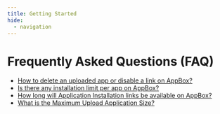 ```yaml
---
title: Getting Started
hide:
  - navigation
---
```

# Frequently Asked Questions (FAQ)
- [How to delete an uploaded app or disable a link on AppBox?](deleteapplication.md)
- [Is there any installation limit per app on AppBox?](installationlimit.md)
- [How long will Application Installation links be available on AppBox?](installationlinkexpire.md)
- [What is the Maximum Upload Application Size?](maximumuploadsize.md)